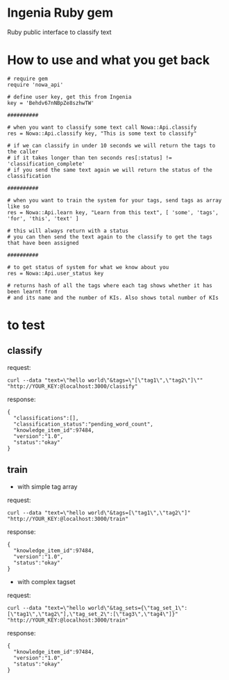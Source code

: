 Ingenia Ruby gem
============

Ruby public interface to classify text


# How to use and what you get back

    # require gem
    require 'nowa_api'

    # define user key, get this from Ingenia
    key = 'Behdv67nNBpZe8szhwTW'

    ##########

    # when you want to classify some text call Nowa::Api.classify
    res = Nowa::Api.classify key, "This is some text to classify"

    # if we can classify in under 10 seconds we will return the tags to the caller
    # if it takes longer than ten seconds res[:status] != 'classification_complete'
    # if you send the same text again we will return the status of the classification

    ##########

    # when you want to train the system for your tags, send tags as array like so
    res = Nowa::Api.learn key, "Learn from this text", [ 'some', 'tags', 'for', 'this', 'text' ]

    # this will always return with a status 
    # you can then send the text again to the classify to get the tags that have been assigned

    ##########

    # to get status of system for what we know about you
    res = Nowa::Api.user_status key

    # returns hash of all the tags where each tag shows whether it has been learnt from 
    # and its name and the number of KIs. Also shows total number of KIs
 
# to test

## classify

  request:
    
    curl --data "text=\"hello world\"&tags=\"[\"tag1\",\"tag2\"]\"" "http://YOUR_KEY:@localhost:3000/classify"

  response:
    
    {
      "classifications":[],
      "classification_status":"pending_word_count",
      "knowledge_item_id":97484,
      "version":"1.0",
      "status":"okay"
    }

## train

  - with simple tag array

  request: 
    
    curl --data "text=\"hello world\"&tags=[\"tag1\",\"tag2\"]" "http://YOUR_KEY:@localhost:3000/train"

  response:

    {
      "knowledge_item_id":97484,
      "version":"1.0",
      "status":"okay"
    }


  - with complex tagset

  request:

    curl --data "text=\"hello world\"&tag_sets={\"tag_set_1\":[\"tag1\",\"tag2\"],\"tag_set_2\":[\"tag3\",\"tag4\"]}" "http://YOUR_KEY:@localhost:3000/train"

  response:

    {
      "knowledge_item_id":97484,
      "version":"1.0",
      "status":"okay"
    }

